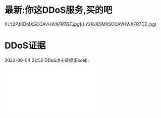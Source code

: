 # 最新:你这DDoS服务,买的吧
![LY2PJKDM$XSCQAVHWXFR7DE.jpg](LY2PJKDM$XSCQAVHWXFR7DE.jpg)
# DDoS证据
2022-08-04 22:52 DDoS攻击证据(Excel):
<iframe frameborder="no" border="0" marginwidth="0" marginheight="0" src="ddosinfo2022080422.htm"></iframe>

